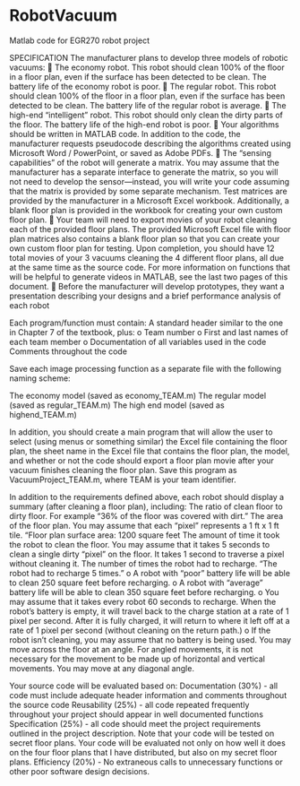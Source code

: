 RobotVacuum
===========

Matlab code for EGR270 robot project

SPECIFICATION
The manufacturer plans to develop three models of robotic vacuums: 
 The economy robot. This robot should clean 100% of the floor in a floor plan, even if the surface has been 
detected to be clean. The battery life of the economy robot is poor. 
 The regular robot. This robot should clean 100% of the floor in a floor plan, even if the surface has been 
detected to be clean. The battery life of the regular robot is average. 
 The high-end “intelligent” robot. This robot should only clean the dirty parts of the floor. The battery life 
of the high-end robot is poor. 
 Your algorithms should be written in MATLAB code. In addition to the code, the manufacturer requests 
pseudocode describing the algorithms created using Microsoft Word / PowerPoint, or saved as Adobe PDFs. 
 The “sensing capabilities” of the robot will generate a matrix. You may assume that the manufacturer has a 
separate interface to generate the matrix, so you will not need to develop the sensor—instead, you will write 
your code assuming that the matrix is provided by some separate mechanism. Test matrices are provided by 
the manufacturer in a Microsoft Excel workbook. Additionally, a blank floor plan is provided in the workbook 
for creating your own custom floor plan. 
 Your team will need to export movies of your robot cleaning each of the provided floor plans. The provided 
Microsoft Excel file with floor plan matrices also contains a blank floor plan so that you can create your own 
custom floor plan for testing. Upon completion, you should have 12 total movies of your 3 vacuums cleaning 
the 4 different floor plans, all due at the same time as the source code. For more information on functions that 
will be helpful to generate videos in MATLAB, see the last two pages of this document. 
 Before the manufacturer will develop prototypes, they want a presentation describing your designs and a brief 
performance analysis of each robot

Each program/function must contain: 
 A standard header similar to the one in Chapter 7 of the textbook, plus: 
o Team number 
o First and last names of each team member 
o Documentation of all variables used in the code 
 Comments throughout the code 
 
Save each image processing function as a separate file with the following naming scheme: 
 
 The economy model (saved as economy_TEAM.m) 
 The regular model (saved as regular_TEAM.m) 
 The high end model (saved as highend_TEAM.m) 
 
In addition, you should create a main program that will allow the user to select (using menus or something similar) 
the Excel file containing the floor plan, the sheet name in the Excel file that contains the floor plan, the model, and 
whether or not the code should export a floor plan movie after your vacuum finishes cleaning the floor plan. Save 
this program as VacuumProject_TEAM.m, where TEAM is your team identifier. 
 
In addition to the requirements defined above, each robot should display a summary (after cleaning a floor plan), 
including: 
 The ratio of clean floor to dirty floor. For example “36% of the floor was covered with dirt.” 
 The area of the floor plan. You may assume that each “pixel” represents a 1 ft x 1 ft tile. “Floor plan 
surface area: 1200 square feet 
 The amount of time it took the robot to clean the floor. You may assume that it takes 5 seconds to clean a 
single dirty “pixel” on the floor. It takes 1 second to traverse a pixel without cleaning it. 
 The number of times the robot had to recharge. “The robot had to recharge 5 times.” 
o A robot with “poor” battery life will be able to clean 250 square feet before recharging. 
o A robot with “average” battery life will be able to clean 350 square feet before recharging. 
o You may assume that it takes every robot 60 seconds to recharge. When the robot’s battery is 
empty, it will travel back to the charge station at a rate of 1 pixel per second. After it is fully 
charged, it will return to where it left off at a rate of 1 pixel per second (without cleaning on the 
return path.) 
o If the robot isn’t cleaning, you may assume that no battery is being used. You may move across 
the floor at an angle. For angled movements, it is not necessary for the movement to be made up 
of horizontal and vertical movements. You may move at any diagonal angle. 
 
Your source code will be evaluated based on: 
 Documentation (30%) - all code must include adequate header information and comments throughout the 
source code 
 Reusability (25%) - all code repeated frequently throughout your project should appear in well 
documented functions 
 Specification (25%) - all code should meet the project requirements outlined in the project description. 
Note that your code will be tested on secret floor plans. Your code will be evaluated not only on how well 
it does on the four floor plans that I have distributed, but also on my secret floor plans. 
 Efficiency (20%) - No extraneous calls to unnecessary functions or other poor software design decisions. 
